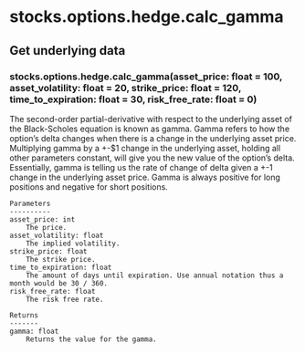 # stocks.options.hedge.calc_gamma

## Get underlying data 
### stocks.options.hedge.calc_gamma(asset_price: float = 100, asset_volatility: float = 20, strike_price: float = 120, time_to_expiration: float = 30, risk_free_rate: float = 0)

The second-order partial-derivative with respect to the underlying asset of the Black-Scholes equation
    is known as gamma. Gamma refers to how the option’s delta changes when there is a change in the underlying
    asset price. Multiplying gamma by a +-$1 change in the underlying asset, holding all other parameters constant,
    will give you the new value of the option’s delta. Essentially, gamma is telling us the rate of change of delta
    given a +-1 change in the underlying asset price. Gamma is always positive for long positions and
    negative for short positions.

    Parameters
    ----------
    asset_price: int
        The price.
    asset_volatility: float
        The implied volatility.
    strike_price: float
        The strike price.
    time_to_expiration: float
        The amount of days until expiration. Use annual notation thus a month would be 30 / 360.
    risk_free_rate: float
        The risk free rate.

    Returns
    -------
    gamma: float
        Returns the value for the gamma.
